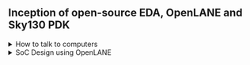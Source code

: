 ## Inception of open-source EDA, OpenLANE and Sky130 PDK

<details>
  <summary> How to talk to computers</summary>
  <br>

##### Introduction to QFN 48 Package, chip, pads, core, die and IPs.

* Block diagram of typical board

![image](https://github.com/user-attachments/assets/d8b45192-3c9a-4857-b0c8-2dae3ad448bc)

* Example of QFN-48 Package

![image](https://github.com/user-attachments/assets/85490fab-021d-47db-9529-27754bae2c25)

* This is how the chip is connected in package to communicate with outside world

![image](https://github.com/user-attachments/assets/82f5d98e-818b-497e-818c-5e13724fc5d5)

* There are various components of Chip
  * `Pads`: Pads are something through which we can send the signals inside the chip.
  * `Core`: It is a place where all the digital logic is present.
  * `Die`: Size of the entire chip

![image](https://github.com/user-attachments/assets/11544b08-bff4-40e1-ba22-6b98589b1312)

* `Foundary IP's` and `Macros`

  ![image](https://github.com/user-attachments/assets/e9b1b95e-8665-4f0c-a914-9ae80435cff4)

* RISC-V Instruction Set Architecture (ISA)

![image](https://github.com/user-attachments/assets/fc01fb96-c642-4141-a7b2-007c5b0518d1)

![image](https://github.com/user-attachments/assets/8abc92d5-4567-412f-a181-e7bb5ad20aa3)

* Abstract Interface

  ![image](https://github.com/user-attachments/assets/6922ddb3-8a7d-497b-a3b1-b2db4f07148a)

  
</details>

<details>
  <summary> SoC Design using OpenLANE</summary>
  <br>

* Open Source Digital ASIC Design

 * There are three important components of open source Digital ASIC Design:
   * `Open Source RTL Designs`
   * `Open Source EDA tools`
   * `Open Source PDK data`

![image](https://github.com/user-attachments/assets/2c800da3-e73f-400d-a90a-eb7d008cb285)


* What is PDK (Process Design Kit)?
    * `It is the interface between FAB and designers`
    * `Collection of files used to model a fabrication process for the EDA tools used to design an IC
       * Process Design Rules: DRC, LVS, PEX
       * Device Models
       * Digital Standard cell libraries
       * I/O libraries
       * .....`
    * On June 30, 2020 Google released first ever open PDK

      ![image](https://github.com/user-attachments/assets/15f1bb85-80aa-485b-b936-b1e8fbcf179f)

* Is 130nm old and not in use?
  130nm is old, but it is still used in some applications.

* Is 130nm Fast?
  * `YES`
  * Exmple

   ![image](https://github.com/user-attachments/assets/e5e847cc-29c3-451f-befc-e39ac0212cb7)

* Simplified RTL to GDSII Flow

![image](https://github.com/user-attachments/assets/db2af022-98f0-4ca3-b266-2f40c099193c)

* Step-1: Synthesis : `It converts RTL to a circuit out of components fro the standard cell library (SCL)`

  ![image](https://github.com/user-attachments/assets/3bd7885e-51fc-49e1-b04d-27856abe2114)
  ![image](https://github.com/user-attachments/assets/838c723b-dabc-4ec8-a969-ec72756e5a00)

* Step-2: Floor and Power Planning:
  
         * Chip Floor Planning: `Partition the chip die between different system building blocks and place the I/O pads`

          ![image](https://github.com/user-attachments/assets/0dc22710-72ff-4335-a726-e57952da9f2c)

         * Macro Floor Planning:  `Dimensions, pin locations, rows definition`

           ![image](https://github.com/user-attachments/assets/f0946865-f204-42a4-ad69-251b15e1e60e)

         * Power Planning:

           ![image](https://github.com/user-attachments/assets/2057b9b9-446d-468e-a5a1-51e0d07718ec)

  * Step-3: Placement: `Place the cells on floorplan rows, aligned with sites.
 
    ![image](https://github.com/user-attachments/assets/a807d6cd-9d90-4482-9c2f-b99d81a9b26f)

    * Placement is done in 2 steps, Global placement followed by Detailed.

     ![image](https://github.com/user-attachments/assets/366c5aa1-a222-4d0b-a773-cbf2c05b640a)

  * Step-4: Clock Tree Synthesis (CTS): `To create clock distribution network`
 
    ![image](https://github.com/user-attachments/assets/53beda13-7b9d-43a4-93ed-14268b7da579)

* Step-5: Routing: `Implement the interconnect using available metal layers`

  ![image](https://github.com/user-attachments/assets/3dc6af6e-cb4f-4d6f-a36b-7d81c9162025)
  ![image](https://github.com/user-attachments/assets/9ed17b92-a15b-44b8-be6c-1e4873bd9afe)

* Step-6: Sign off: It consists

  * Physical Verifications
    * Design Rules Checking (DRC)
    * Layout Vs Schematic (LVS)

  * Timing verification
    * Static Timing Analysis (STA) : To verify that all the timing constraints are met.


#### Introduction to OpenLANE and Strive Chipsets

* Started as Open-Source Flow for a True Open-Source Tape-out Experiment
* striVe is a family of `open everything` SoC's
  * Open PDK, Open EDA, Open RTL
 
![image](https://github.com/user-attachments/assets/d10342b2-6e41-452b-b021-bb0e7a6c7469)

* Members of striVe SoC family

  ![image](https://github.com/user-attachments/assets/1120ad0b-0fc7-43fb-aa8b-0258478534b5)

* Features of OpenLANE
  * Tuned for SkyWater 130nm Open PDK
  * Containerized
    * Functional out of the box
    * Instructions to build and run natively will follow
  * Can be used harden Macros and chips.
  * It has two modes of operation
    * Autonomous or Interactive
  * It has Design Space Exploration
    * Find the best set of flow configurations
  * OpenLANE comes with large number of design examples
    * 43 designs with their best configurations
    * More will be added soon
   
#### OpenLANE ASIC flow

![image](https://github.com/user-attachments/assets/50a8029a-f548-4c38-a3c9-ae956d5186b3)

* OpenLANE is based on several opensource projects

![image](https://github.com/user-attachments/assets/400a4025-1f81-4bd7-b46b-63b2ce0a3719)

* `Synthesis Exploration`: It generates the reports that shows how the delay and area are affected by synthesis strategy.

  ![image](https://github.com/user-attachments/assets/3d548d7e-7bc7-4181-a611-55d6185576d5)

* `Design Exploration`: Used to sweep design configurations. It generates the reports as given here. This report shows different design metrics.
* `Design Exploraion` is also used for regression testing (CI)
* We run OpenLANE on ~70 designs and compare the results to best known ones.

![image](https://github.com/user-attachments/assets/8f27244a-f446-4ad2-acb5-6b4279d45499)
![image](https://github.com/user-attachments/assets/307b3bb9-0b2d-42d9-88e3-76000d83fd8c)

* `Design for Test (DFT)`:
  * Scan Insertion
  * Automatic Test Pattern Generation (ATPG)
  * Test Patterns Compaction
  * Fault Coverage
  * Fault Simulation

![image](https://github.com/user-attachments/assets/3f66061a-1efd-4991-a579-8b552fab96c0)

* `Physical Implementation (also called automated PnR Place and Route)`
  * Floor/Power Planning
  * End Decoupling capacitors and tap cells insertion
  * Placement: Global and Detailed
  * Post placement optimization
  * Clock Tree Synthesis (CTS)
  * Routing: Global and Detailed.
 
* Dealing with Antenna Rule Violations

  * When a metal wire segment is fabricated, it can act as antenna.
    * Reactive ion etching causes charge to accumulate on the wire
    * Transistor gates can be damaged during fabrication
   
  ![image](https://github.com/user-attachments/assets/adb2349b-976c-4572-9c18-0beb51b6d327)

* There are two solutions to overcome this
  * Bridging attaches hiher layer intermediary
  * Add antenna diode cell to leak away charges (Antenna diodes are provided by SCL)

![image](https://github.com/user-attachments/assets/d2d4e746-379c-4d77-ba5d-bdc5ed38ac41)


</details>
